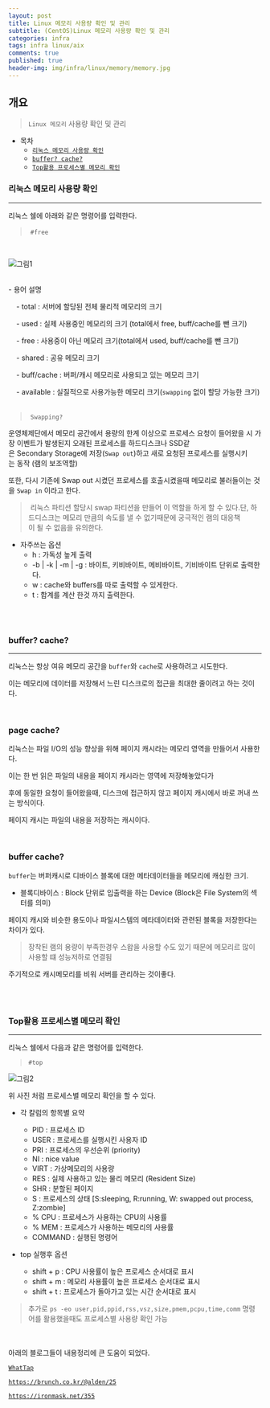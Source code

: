 ```yaml
---
layout: post
title: Linux 메모리 사용량 확인 및 관리 
subtitle: (CentOS)Linux 메모리 사용량 확인 및 관리
categories: infra
tags: infra linux/aix
comments: true
published: true
header-img: img/infra/linux/memory/memory.jpg
---
```


## 개요
> `Linux 메모리` 사용량 확인 및 관리
  
- 목차
	- [`리눅스 메모리 사용량 확인`](#h3-id리눅스메모리사용량확인-2리눅스메모리사용량확인h3)
	- [`buffer? cache?`](#buffer-cache)
	- [`Top활용 프로세스별 메모리 확인`](#top활용-프로세스별-메모리-확인)
  
### 리눅스 메모리 사용량 확인
---
리눅스 쉘에 아래와 같은 명령어를 입력한다.

> `#free`

<br>

![그림1](https://zunoxi.github.io/assets/img/infra/linux/memory/free.png)
<br><br>


- 용어 설명

    - total : 서버에 할당된 전체 물리적 메모리의 크기

    - used : 실제 사용중인 메모리의 크기 (total에서 free, buff/cache를 뺀 크기) 

    - free : 사용중이 아닌 메모리 크기(total에서 used, buff/cache를 뺀 크기)

    - shared : 공유 메모리 크기

    - buff/cache : 버퍼/캐시 메모리로 사용되고 있는 메모리 크기

    - available : 실질적으로 사용가능한 메모리 크기(`swapping` 없이 할당 가능한 크기)
<br><br>


> `Swapping?`

운영체제단에서 메모리 공간에서 용량의 한계 이상으로 프로세스 요청이 들어왔을 시 가장 이벤트가 발생된지 오래된 프로세스를 하드디스크나 SSD같은 Secondary Storage에 저장(`Swap out`)하고 새로 요청된 프로세스를 실행시키는 동작 (램의 보조역할)

또한, 다시 기존에 Swap out 시켰던 프로세스를 호출시켰을때 메모리로 불러들이는 것을 `Swap in` 이라고 한다.

> 리눅스 파티션 할당시 swap 파티션을 만들어 이 역할을 하게 할 수 있다.단, 하드디스크는 메모리 만큼의
속도를 낼 수 없기때문에 궁극적인 램의 대응책이 될 수 없음을 유의한다.


- 자주쓰는 옵션
	- h : 가독성 높게 출력
	- -b | -k | -m | -g  : 바이트, 키비바이트, 메비바이트, 기비바이트 단위로 출력한다.
	- w : cache와 buffers를 따로 출력할 수 있게한다.
	- t : 합계를 계산 한것 까지 출력한다.


<br><br>


### buffer? cache?

---

리눅스는 항상 여유 메모리 공간을 `buffer`와 `cache`로 사용하려고 시도한다.

이는 메모리에 데이터를 저장해서 느린 디스크로의 접근을 최대한 줄이려고 하는 것이다.




<br>

### page cache?

리눅스는 파일 I/O의 성능 향상을 위해 페이지 캐시라는 메모리 영역을 만들어서 사용한다.

이는 한 번 읽은 파일의 내용을 페이지 캐시라는 영역에 저장해놓았다가

후에 동일한 요청이 들어왔을때, 디스크에 접근하지 않고 페이지 캐시에서 바로 꺼내 쓰는 방식이다.

페이지 캐시는 파일의 내용을 저장하는 캐시이다.


<br>


### buffer cache?

`buffer`는 버퍼캐시로 디바이스 블록에 대한 메타데이터들을 메모리에 캐싱한 크기.

* 블록디바이스 : Block 단위로 입출력을 하는 Device (Block은 File System의 섹터를 의미)

페이지 캐시와 비슷한 용도이나 파일시스템의 메타데이터와 관련된 블록을 저장한다는 차이가 있다.

> 장착된 램의 용량이 부족한경우 스왑을 사용할 수도 있기 때문에 메모리르 많이 사용할 떄 성능저하로 연결됨

주기적으로 캐시메모리를 비워 서버를 관리하는 것이좋다.



<br><br>

### Top활용 프로세스별 메모리 확인

---

리눅스 쉘에서 다음과 같은 명령어를 입력한다.

> `#top`

![그림2](https://zunoxi.github.io/assets/img/infra/linux/memory/top.png)


위 사진 처럼 프로세스별 메모리 확인을 할 수 있다.

- 각 칼럼의 항목별 요약
	
	- PID : 프로세스 ID
	- USER : 프로세스를 실행시킨 사용자 ID
	- PRI : 프로세스의 우선순위 (priority)
	- NI : nice value
	- VIRT : 가상메모리의 사용량
	- RES : 실제 사용하고 있는 물리 메모리 (Resident Size)
	- SHR : 분할된 페이지
	- S : 프로세스의 상태 [S:sleeping, R:running, W: swapped out process, Z:zombie]
	- % CPU : 프로세스가 사용하는 CPU의 사용률
	- % MEM : 프로세스가 사용하는 메모리의 사용률
	- COMMAND : 실행된 명령어

- top 실행후 옵션

	- shift + p : CPU 사용률이 높은 프로세스 순서대로 표시
	- shift + m : 메모리 사용률이 높은 프로세스 순서대로 표시
	- shift + t : 프로세스가 돌아가고 있는 시간 순서대로 표시


> 추가로 `ps -eo user,pid,ppid,rss,vsz,size,pmem,pcpu,time,comm` 명령어를 활용했을때도 프로세스별 사용량 확인 가능 


<br><br>
아래의 블로그들이 내용정리에 큰 도움이 되었다.


[`WhatTap`](https://www.whatap.io/ko/blog/37/)

[`https://brunch.co.kr/@alden/25`](https://brunch.co.kr/@alden/25)

[`https://ironmask.net/355`](https://ironmask.net/355)
